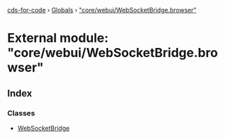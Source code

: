 [cds-for-code](../README.md) › [Globals](../globals.md) › ["core/webui/WebSocketBridge.browser"](_core_webui_websocketbridge_browser_.md)

# External module: "core/webui/WebSocketBridge.browser"

## Index

### Classes

* [WebSocketBridge](../classes/_core_webui_websocketbridge_browser_.websocketbridge.md)
